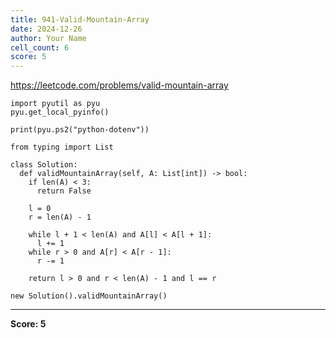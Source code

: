 ```yaml
---
title: 941-Valid-Mountain-Array
date: 2024-12-26
author: Your Name
cell_count: 6
score: 5
---
```


https://leetcode.com/problems/valid-mountain-array


```
import pyutil as pyu
pyu.get_local_pyinfo()
```


```
print(pyu.ps2("python-dotenv"))
```


```
from typing import List
```


```
class Solution:
  def validMountainArray(self, A: List[int]) -> bool:
    if len(A) < 3:
      return False

    l = 0
    r = len(A) - 1

    while l + 1 < len(A) and A[l] < A[l + 1]:
      l += 1
    while r > 0 and A[r] < A[r - 1]:
      r -= 1

    return l > 0 and r < len(A) - 1 and l == r
```


```
new Solution().validMountainArray()
```


---
**Score: 5**